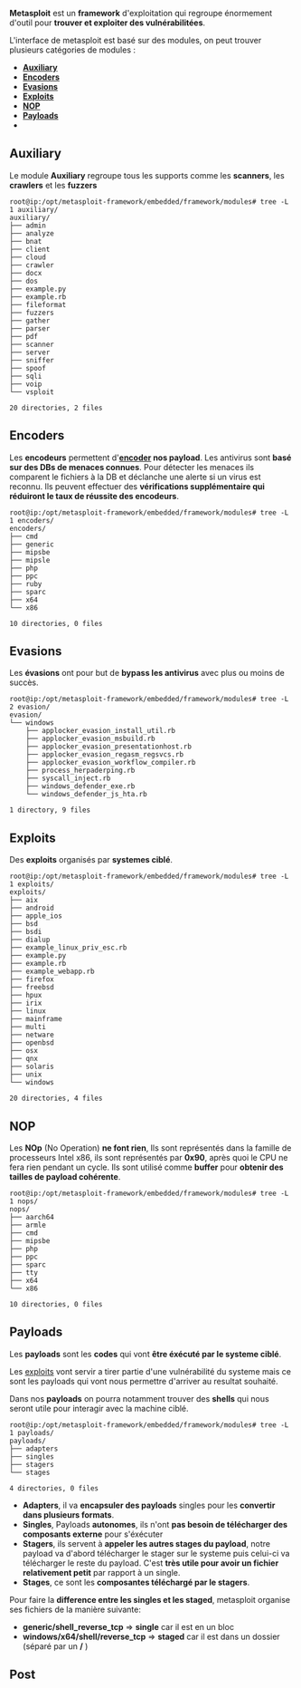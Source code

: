 
**Metasploit** est un **framework** d'exploitation qui regroupe énormement d'outil pour **trouver et exploiter des vulnérabilitées**.

L'interface de metasploit est basé sur des modules, on peut trouver plusieurs catégories de modules :
- **[Auxiliary](#__Auxiliary__)**
- **[Encoders](#__Encoders__)**
- **[Evasions](#__Evasions__)**
- **[Exploits](#__Exploits__)**
- **[NOP](#__NOP__)**
- **[Payloads](#__Payloads__)**
- 

## __Auxiliary__

Le module **Auxiliary** regroupe tous les supports comme les **scanners**, les **crawlers** et les **fuzzers**

```shell
root@ip:/opt/metasploit-framework/embedded/framework/modules# tree -L 1 auxiliary/
auxiliary/ 
├── admin 
├── analyze 
├── bnat 
├── client 
├── cloud 
├── crawler
├── docx 
├── dos 
├── example.py
├── example.rb 
├── fileformat
├── fuzzers 
├── gather
├── parser 
├── pdf 
├── scanner
├── server 
├── sniffer 
├── spoof 
├── sqli
├── voip 
└── vsploit

20 directories, 2 files
```


## __Encoders__

Les **encodeurs** permettent d'**[encoder](Encryption_Chiffrement) nos payload**.
Les antivirus sont **basé sur des DBs de menaces connues**. Pour détecter les menaces ils comparent le fichiers à la DB et déclanche une alerte si un virus est reconnu. Ils peuvent effectuer des **vérifications supplémentaire qui réduiront le taux de réussite des encodeurs**.

```shell
root@ip:/opt/metasploit-framework/embedded/framework/modules# tree -L 1 encoders/
encoders/ 
├── cmd
├── generic 
├── mipsbe 
├── mipsle 
├── php
├── ppc
├── ruby
├── sparc
├── x64
└── x86

10 directories, 0 files
```


## __Evasions__

Les **évasions** ont pour but de **bypass les antivirus** avec plus ou moins de succès.

```shell
root@ip:/opt/metasploit-framework/embedded/framework/modules# tree -L 2 evasion/
evasion/
└── windows
	├── applocker_evasion_install_util.rb
	├── applocker_evasion_msbuild.rb
	├── applocker_evasion_presentationhost.rb
	├── applocker_evasion_regasm_regsvcs.rb
	├── applocker_evasion_workflow_compiler.rb
	├── process_herpaderping.rb
	├── syscall_inject.rb
	├── windows_defender_exe.rb
	└── windows_defender_js_hta.rb

1 directory, 9 files
```


## __Exploits__

Des **exploits** organisés par **systemes ciblé**.

```shell
root@ip:/opt/metasploit-framework/embedded/framework/modules# tree -L 1 exploits/ 
exploits/ 
├── aix 
├── android
├── apple_ios 
├── bsd 
├── bsdi
├── dialup 
├── example_linux_priv_esc.rb 
├── example.py 
├── example.rb 
├── example_webapp.rb 
├── firefox
├── freebsd
├── hpux
├── irix 
├── linux
├── mainframe
├── multi 
├── netware 
├── openbsd
├── osx 
├── qnx 
├── solaris
├── unix 
└── windows 

20 directories, 4 files
```


## __NOP__

Les **NOp** (No Operation) **ne font rien**, Ils sont représentés dans la famille de processeurs Intel x86, ils sont représentés par **0x90**, après quoi le CPU ne fera rien pendant un cycle. Ils sont utilisé comme **buffer** pour **obtenir des tailles de payload cohérente**.

```shell
root@ip:/opt/metasploit-framework/embedded/framework/modules# tree -L 1 nops/ 
nops/
├── aarch64 
├── armle
├── cmd
├── mipsbe
├── php
├── ppc 
├── sparc 
├── tty 
├── x64 
└── x86 

10 directories, 0 files
```


## __Payloads__ 

Les **payloads** sont les **codes** qui vont **être éxécuté par le systeme ciblé**.

Les [exploits](#__Exploits__) vont servir a tirer partie d'une vulnérabilité du systeme mais ce sont les payloads qui vont nous permettre d'arriver au resultat souhaité.

Dans nos **payloads** on pourra notamment trouver des **shells** qui nous seront utile pour interagir avec la machine ciblé.

```shell
root@ip:/opt/metasploit-framework/embedded/framework/modules# tree -L 1 payloads/ 
payloads/ 
├── adapters 
├── singles 
├── stagers 
└── stages

4 directories, 0 files
```

- **Adapters**, il va **encapsuler des payloads** singles pour les **convertir dans plusieurs formats**.
- **Singles**, Payloads **autonomes**, ils n'ont **pas besoin de télécharger des composants externe** pour s'éxécuter
- **Stagers**, ils servent à **appeler les autres stages du payload**, notre payload va d'abord télécharger le stager sur le systeme puis celui-ci va télécharger le reste du payload. C'est **très utile pour avoir un fichier relativement petit** par rapport à un single.
- **Stages**, ce sont les **composantes téléchargé par le stagers**.

Pour faire la **difference entre les singles et les staged**, metasploit organise ses fichiers de la manière suivante:
 - **generic/shell_reverse_tcp** => **single** car il est en un bloc
 - **windows/x64/shell/reverse_tcp** => **staged** car il est dans un dossier (séparé par un **/** )


## __Post__

